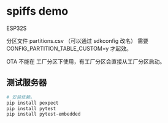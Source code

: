 # spiffs demo

ESP32S

分区文件 partitions.csv （可以通过 sdkconfig 改名）
需要 CONFIG_PARTITION_TABLE_CUSTOM=y 才起效。

OTA 不能在 工厂分区下使用，有工厂分区会直接从工厂分区启动。

## 测试服务器

```bash
# 安装依赖。
pip install pexpect
pip install pytest
pip install pytest-embedded
```